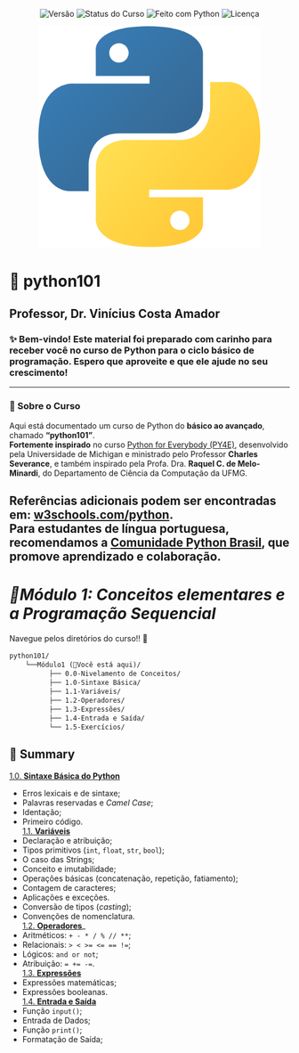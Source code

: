 <p align="center">
  <img src="https://img.shields.io/badge/versão-1.0-blue" alt="Versão">
  <img src="https://img.shields.io/badge/status-em%20desenvolvimento-yellow" alt="Status do Curso">
  <img src="https://img.shields.io/badge/feito%20com-Python%203.x-blue?logo=python&logoColor=white" alt="Feito com Python">
  <img src="https://img.shields.io/badge/licença-MIT-green" alt="Licença">
</p>
<p align="center">
  <img src="assets/banner_python101.png" width="400" alt="Python101 Logo">
</p>

# 🐍 python101
## Professor, Dr. Vinícius Costa Amador 
### ✨ Bem-vindo! Este material foi preparado com carinho para receber você no curso de Python para o ciclo básico de programação. Espero que aproveite e que ele ajude no seu crescimento! 
---
### 📍 Sobre o Curso
Aqui está documentado um curso de Python do **básico ao avançado**, chamado **“python101”**.  
**Fortemente inspirado** no curso [Python for Everybody (PY4E)](https://www.py4e.com/), desenvolvido pela Universidade de Michigan e ministrado pelo Professor **Charles Severance**, e também inspirado pela Profa. Dra. **Raquel C. de Melo-Minardi**, do Departamento de Ciência da Computação da UFMG.  

Referências adicionais podem ser encontradas em: [w3schools.com/python](https://www.w3schools.com/python/default.asp).  
Para estudantes de língua portuguesa, recomendamos a [Comunidade Python Brasil](https://python.org.br/), que promove aprendizado e colaboração.
---
# *📘Módulo 1: Conceitos elementares e a Programação Sequencial*
Navegue pelos diretórios do curso!! 📍
```
python101/
    └──Módulo1 (📍Você está aqui)/
          ├── 0.0-Nivelamento de Conceitos/
          ├── 1.0-Sintaxe Básica/
          ├── 1.1-Variáveis/
          ├── 1.2-Operadores/
          ├── 1.3-Expressões/
          ├── 1.4-Entrada e Saída/
          └── 1.5-Exercícios/
```
## 📑 Summary
[1.0. **Sintaxe Básica do Python**](https://github.com/ViniciusAmador/Curso-Python-101-Modulo-1/tree/bff2907cab62eacd065adfaa5a8134b8cefaff80/Unidade-1/Basic%20of%20Python%20Syntax)
- Erros lexicais e de sintaxe;  
- Palavras reservadas e *Camel Case*;  
- Identação;  
- Primeiro código.  
[1.1. **Variáveis**](https://github.com/ViniciusAmador/Curso-Python-101-Modulo-1/tree/6e837682750860bf2676814b2d3a21d9732b9d70/Unidade-1/Primitive%20Data%20Types%20in%20Python)
- Declaração e atribuição;  
- Tipos primitivos (`int`, `float`, `str`, `bool`);  
- O caso das Strings; 
- Conceito e imutabilidade;  
- Operações básicas (concatenação, repetição, fatiamento);  
- Contagem de caracteres;  
- Aplicações e exceções.  
- Conversão de tipos (*casting*);  
- Convenções de nomenclatura.  
[1.2. **Operadores**](https://github.com/ViniciusAmador/Curso-Python-101-Modulo-1/tree/6e837682750860bf2676814b2d3a21d9732b9d70/Unidade-1/Operators)_
- Aritméticos: `+ - * / % // **`;  
- Relacionais: `> < >= <= == !=`;  
- Lógicos: `and or not`;  
- Atribuição: `= += -=`.  
[1.3. **Expressões**](https://github.com/ViniciusAmador/Curso-Python-101-Modulo-1/tree/6e837682750860bf2676814b2d3a21d9732b9d70/Unidade-1/Expressions)
- Expressões matemáticas;  
- Expressões booleanas.  
[1.4. **Entrada e Saída**](https://github.com/ViniciusAmador/Curso-Python-101-Modulo-1/tree/06cc357a483393184168497ef210e4656ade9ccd/Unidade-1/Input%20and%20Output)
- Função `input()`;  
- Entrada de Dados;
- Função `print()`;  
- Formatação de Saída;